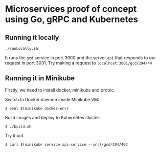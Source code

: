 # Microservices proof of concept using Go, gRPC and Kubernetes

## Running it locally

```
./runLocally.sh
```

It runs the `gcd` service in port 3000 and the server `api` that responds to our request in port 3001.
Try making a request to `localhost:3001/gcd/294/44`

## Running it in Minikube

Firstly, we need to install docker, minikube and protoc.

Switch to Docker daemon inside Minikube VM:
```
$ eval $(minikube docker-env)
```

Build images and deploy to Kubernetes cluster:
```
$ ./build.sh
```

Try it out.
```
$ curl $(minikube service api-service --url)/gcd/294/462
```
